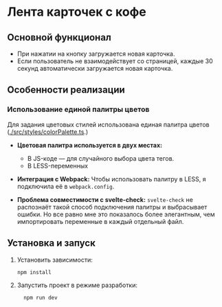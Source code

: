 # Лента карточек с кофе

## Основной функционал

- При нажатии на кнопку загружается новая карточка.
- Если пользователь не взаимодействует со страницей, каждые 30 секунд автоматически загружается новая карточка.

## Особенности реализации

### Использование единой палитры цветов

Для задания цветовых стилей использована единая палитра цветов ([./src/styles/colorPalette.ts](./src/styles/colorPalette.ts).)

- **Цветовая палитра используется в двух местах:**
  - В JS-коде — для случайного выбора цвета тегов.
  - В LESS-переменных
- **Интеграция с Webpack:**
  Чтобы использовать палитру в LESS, я подключила её в `webpack.config`.

- **Проблема совместимости с svelte-check:**
  `svelte-check` не распознаёт такой способ подключения палитры и выбрасывает ошибки. Но все равно мне это показалось более элегантным, чем импортировать переменные в каждый отдельный файл.

## Установка и запуск

1. Установить зависимости:
   ```bash
   npm install
   ```
2. Запустить проект в режиме разработки:
    ```bash
      npm run dev
    ```
